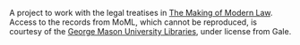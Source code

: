 A project to work with the legal treatises in [The Making of Modern 
Law](http://www.gale.com/moml-legal-treatises/). Access to the records from MoML, which cannot be reproduced, is courtesy of the [George Mason University Libraries](http://library.gmu.edu/), under license from Gale.
